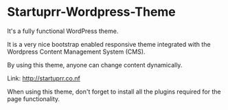 # Startuprr-Wordpress-Theme
It's a fully functional WordPress theme. 

It is a very nice bootstrap enabled responsive theme integrated with the Wordpress Content Management System (CMS).

By using this theme, anyone can change content dynamically. 

Link: http://startuprr.co.nf

When using this theme, don't forget to install all the plugins required for the page functionality.

